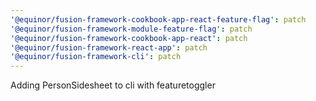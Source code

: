 ```yaml
---
'@equinor/fusion-framework-cookbook-app-react-feature-flag': patch
'@equinor/fusion-framework-module-feature-flag': patch
'@equinor/fusion-framework-cookbook-app-react': patch
'@equinor/fusion-framework-react-app': patch
'@equinor/fusion-framework-cli': patch
---
```


Adding PersonSidesheet to cli with featuretoggler
